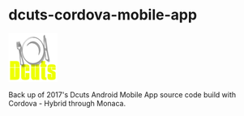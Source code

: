 # dcuts-cordova-mobile-app

![Dcuts Logo](https://raw.githubusercontent.com/tamdilip/dcuts-cordova-mobile-app/master/res/android/icon/xhdpi.png)

Back up of 2017's Dcuts Android Mobile App source code build with Cordova - Hybrid through Monaca.
